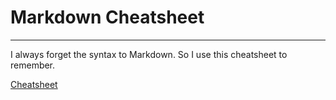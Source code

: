# Markdown Cheatsheet

----

I always forget the syntax to Markdown. So I use this cheatsheet to remember.

[Cheatsheet](https://github.com/adam-p/markdown-here/wiki/Markdown-Cheatsheet)

